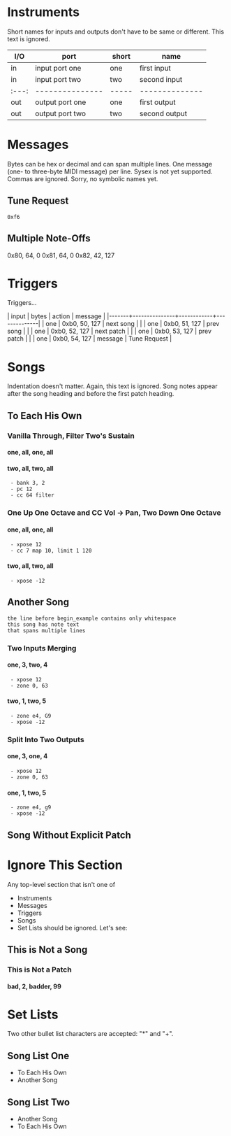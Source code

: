 # Instruments

Short names for inputs and outputs don't have to be same or different. This
text is ignored.

| I/O | port            | short | name          |
| --- | --------------- | ----- | --------------|
| in  | input port one  | one   | first input   |
| in  | input port two  | two   | second input  |
|:---:| --------------- | ----- | --------------|
| out | output port one | one   | first output  |
| out | output port two | two   | second output |

# Messages

Bytes can be hex or decimal and can span multiple lines. One message (one-
to three-byte MIDI message) per line. Sysex is not yet supported. Commas are
ignored. Sorry, no symbolic names yet.

## Tune Request

```
0xf6
```

## Multiple Note-Offs

0x80, 64, 0
0x81, 64, 0
0x82, 42, 127

# Triggers

Triggers...

  | input | bytes         | action     | message      |
  |-------+---------------+------------+--------------|
  | one   | 0xb0, 50, 127 | next song  |              |
  | one   | 0xb0, 51, 127 | prev song  |              |
  | one   | 0xb0, 52, 127 | next patch |              |
  | one   | 0xb0, 53, 127 | prev patch |              |
  | one   | 0xb0, 54, 127 | message    | Tune Request |

# Songs

Indentation doesn't matter. Again, this text is ignored. Song notes appear
after the song heading and before the first patch heading.

## To Each His Own

### Vanilla Through, Filter Two's Sustain
#### one, all, one, all
#### two, all, two, all

     - bank 3, 2
     - pc 12
     - cc 64 filter

### One Up One Octave and CC Vol -> Pan, Two Down One Octave
#### one, all, one, all
     - xpose 12
     - cc 7 map 10, limit 1 120
#### two, all, two, all
     - xpose -12

## Another Song
   
```
the line before begin_example contains only whitespace
this song has note text
that spans multiple lines
```

### Two Inputs Merging
#### one, 3, two, 4
     - xpose 12
     - zone 0, 63
#### two, 1, two, 5
     - zone e4, G9
     - xpose -12

### Split Into Two Outputs
#### one, 3, one, 4
     - xpose 12
     - zone 0, 63
#### one, 1, two, 5
     - zone e4, g9
     - xpose -12

## Song Without Explicit Patch

# Ignore This Section

Any top-level section that isn't one of
- Instruments
- Messages
- Triggers
- Songs
- Set Lists
should be ignored. Let's see:

## This is Not a Song

### This is Not a Patch
#### bad, 2, badder, 99

# Set Lists

Two other bullet list characters are accepted: "*" and "+".

## Song List One

* To Each His Own
* Another Song

## Song List Two

+ Another Song
+ To Each His Own

